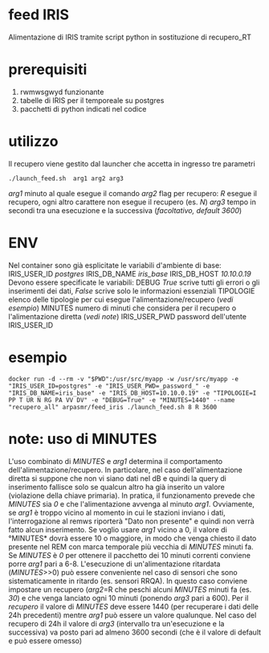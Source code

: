 # feed IRIS
Alimentazione di IRIS tramite script python in sostituzione di recupero_RT

# prerequisiti
1. rwmwsgwyd funzionante
2. tabelle di IRIS per il temporeale su postgres
3. pacchetti di python indicati nel codice

# utilizzo
Il recupero viene gestito dal launcher che accetta in ingresso tre parametri
```
./launch_feed.sh  arg1 arg2 arg3
```

_arg1_ minuto al quale esegue il comando
_arg2_ flag per recupero: *R* esegue il recupero, ogni altro carattere non esegue il recupero (es. *N*)
_arg3_ tempo in secondi tra una esecuzione e la successiva (*facoltativo, default 3600*)

# ENV
Nel container sono già esplicitate le variabili d'ambiente di base:
IRIS_USER_ID *postgres*
IRIS_DB_NAME *iris_base*
IRIS_DB_HOST *10.10.0.19*
Devono essere specificate le variabili:
DEBUG *True* scrive tutti gli errori o gli inserimenti dei dati, *False* scrive solo le informazioni essenziali
TIPOLOGIE elenco delle tipologie per cui esegue l'alimentazione/recupero (*vedi esempio*)
MINUTES numero di minuti che considera per il recupero o l'alimentazione diretta (*vedi note*)
IRIS_USER_PWD password dell'utente IRIS_USER_ID

# esempio
```
docker run -d --rm -v "$PWD":/usr/src/myapp -w /usr/src/myapp -e "IRIS_USER_ID=postgres" -e "IRIS_USER_PWD=_password_" -e "IRIS_DB_NAME=iris_base" -e "IRIS_DB_HOST=10.10.0.19" -e "TIPOLOGIE=I PP T UR N RG PA VV DV" -e "DEBUG=True" -e "MINUTES=1440" --name "recupero_all" arpasmr/feed_iris ./launch_feed.sh 8 R 3600
```
# note: uso di MINUTES
L'uso combinato di *MINUTES* e *arg1* determina il comportamento dell'alimentazione/recupero.
In particolare, nel caso dell'alimentazione diretta si suppone che non vi siano dati nel dB e quindi la query di inserimento fallisce solo se qualcun altro ha già inserito un valore (violazione della chiave primaria). In pratica, il funzionamento prevede che *MINUTES* sia *0* e che l'alimentazione avvenga al minuto *arg1*.
Ovviamente, se *arg1* è troppo vicino al momento in cui le stazioni inviano i dati, l'interrogazione al remws riporterà "Dato non presente" e quindi non verrà fatto alcun inserimento.
Se voglio usare *arg1* vicino a 0, il valore di °MINUTES* dovrà essere 10 o maggiore, in modo che venga chiesto il dato presente nel REM con marca temporale più vecchia di *MINUTES* minuti fa.
Se *MINUTES* è *0* per ottenere il pacchetto dei 10 minuti correnti conviene porre *arg1* pari a 6-8.
L'esecuzione di un'alimentazione ritardata (*MINUTES*>>0) può essere conveniente nel caso di sensori che sono sistematicamente in ritardo (es. sensori RRQA). In questo caso conviene impostare un recupero (*arg2*=R che peschi alcuni *MINUTES* minuti fa (es. *30*) e che venga lanciato ogni 10 minuti (ponendo *arg3* pari a 600).
Per il *recupero* il valore di *MINUTES* deve essere 1440 (per recuperare i dati delle 24h precedenti) mentre *arg1* può essere un valore qualunque.
Nel caso del recupero di 24h il valore di *arg3* (intervallo tra un'esecuzione e la successiva) va posto pari ad almeno 3600 secondi (che è il valore di default e può essere omesso)
